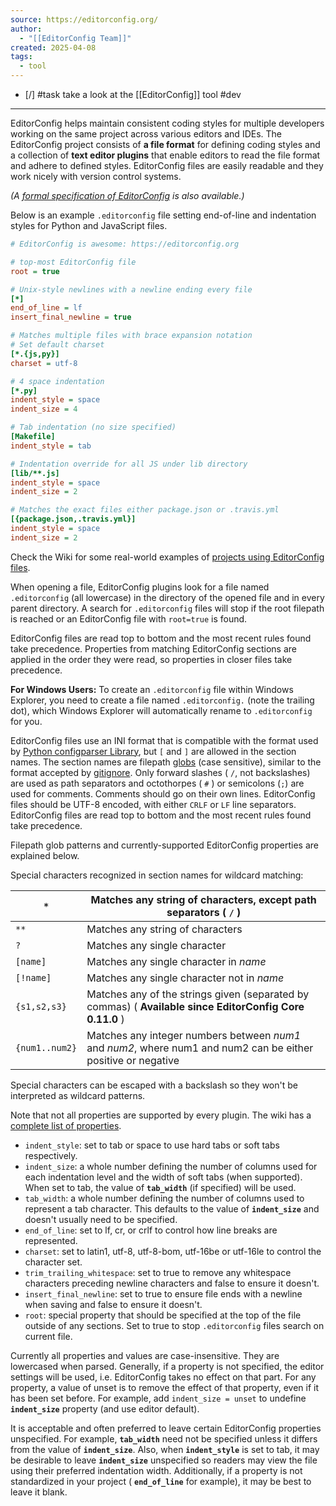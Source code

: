 ```yaml
---
source: https://editorconfig.org/
author:
  - "[[EditorConfig Team]]"
created: 2025-04-08
tags:
  - tool
---
```

- [/] #task take a look at the [[EditorConfig]] tool #dev
___
EditorConfig helps maintain consistent coding styles for multiple developers working on the same project across various editors and IDEs. The EditorConfig project consists of **a file format** for defining coding styles and a collection of **text editor plugins** that enable editors to read the file format and adhere to defined styles. EditorConfig files are easily readable and they work nicely with version control systems.

*(A [formal specification of EditorConfig](https://spec.editorconfig.org/) is also available.)*

Below is an example `.editorconfig` file setting end-of-line and indentation styles for Python and JavaScript files.

```ini
# EditorConfig is awesome: https://editorconfig.org

# top-most EditorConfig file
root = true

# Unix-style newlines with a newline ending every file
[*]
end_of_line = lf
insert_final_newline = true

# Matches multiple files with brace expansion notation
# Set default charset
[*.{js,py}]
charset = utf-8

# 4 space indentation
[*.py]
indent_style = space
indent_size = 4

# Tab indentation (no size specified)
[Makefile]
indent_style = tab

# Indentation override for all JS under lib directory
[lib/**.js]
indent_style = space
indent_size = 2

# Matches the exact files either package.json or .travis.yml
[{package.json,.travis.yml}]
indent_style = space
indent_size = 2
```

Check the Wiki for some real-world examples of [projects using EditorConfig files](https://github.com/editorconfig/editorconfig/wiki/Projects-Using-EditorConfig).

When opening a file, EditorConfig plugins look for a file named `.editorconfig` (all lowercase) in the directory of the opened file and in every parent directory. A search for `.editorconfig` files will stop if the root filepath is reached or an EditorConfig file with `root=true` is found.

EditorConfig files are read top to bottom and the most recent rules found take precedence. Properties from matching EditorConfig sections are applied in the order they were read, so properties in closer files take precedence.

**For Windows Users:** To create an `.editorconfig` file within Windows Explorer, you need to create a file named `.editorconfig.` (note the trailing dot), which Windows Explorer will automatically rename to `.editorconfig` for you.

EditorConfig files use an INI format that is compatible with the format used by [Python configparser Library](https://docs.python.org/3/library/configparser.html), but `[` and `]` are allowed in the section names. The section names are filepath [globs](https://en.wikipedia.org/wiki/Glob_\(programming\)) (case sensitive), similar to the format accepted by [gitignore](https://git-scm.com/docs/gitignore#_pattern_format). Only forward slashes ( `/`, not backslashes) are used as path separators and octothorpes ( `#` ) or semicolons (`;`) are used for comments. Comments should go on their own lines. EditorConfig files should be UTF-8 encoded, with either `CRLF` or `LF` line separators. EditorConfig files are read top to bottom and the most recent rules found take precedence.

Filepath glob patterns and currently-supported EditorConfig properties are explained below.

Special characters recognized in section names for wildcard matching:

| `*` | Matches any string of characters, except path separators ( `/` ) |
| --- | --- |
| `**` | Matches any string of characters |
| `?` | Matches any single character |
| `[name]` | Matches any single character in *name* |
| `[!name]` | Matches any single character not in *name* |
| `{s1,s2,s3}` | Matches any of the strings given (separated by commas) ( **Available since EditorConfig Core 0.11.0** ) |
| `{num1..num2}` | Matches any integer numbers between *num1* and *num2*, where num1 and num2 can be either positive or negative |

Special characters can be escaped with a backslash so they won't be interpreted as wildcard patterns.

Note that not all properties are supported by every plugin. The wiki has a [complete list of properties](https://github.com/editorconfig/editorconfig/wiki/EditorConfig-Properties).

- `indent_style`: set to tab or space to use hard tabs or soft tabs respectively.
- `indent_size`: a whole number defining the number of columns used for each indentation level and the width of soft tabs (when supported). When set to tab, the value of **`tab_width`** (if specified) will be used.
- `tab_width`: a whole number defining the number of columns used to represent a tab character. This defaults to the value of **`indent_size`** and doesn't usually need to be specified.
- `end_of_line`: set to lf, cr, or crlf to control how line breaks are represented.
- `charset`: set to latin1, utf-8, utf-8-bom, utf-16be or utf-16le to control the character set.
- `trim_trailing_whitespace`: set to true to remove any whitespace characters preceding newline characters and false to ensure it doesn't.
- `insert_final_newline`: set to true to ensure file ends with a newline when saving and false to ensure it doesn't.
- `root`: special property that should be specified at the top of the file outside of any sections. Set to true to stop `.editorconfig` files search on current file.

Currently all properties and values are case-insensitive. They are lowercased when parsed. Generally, if a property is not specified, the editor settings will be used, i.e. EditorConfig takes no effect on that part. For any property, a value of unset is to remove the effect of that property, even if it has been set before. For example, add `indent_size = unset` to undefine **`indent_size`** property (and use editor default).

It is acceptable and often preferred to leave certain EditorConfig properties unspecified. For example, **`tab_width`** need not be specified unless it differs from the value of **`indent_size`**. Also, when **`indent_style`** is set to tab, it may be desirable to leave **`indent_size`** unspecified so readers may view the file using their preferred indentation width. Additionally, if a property is not standardized in your project ( **`end_of_line`** for example), it may be best to leave it blank.